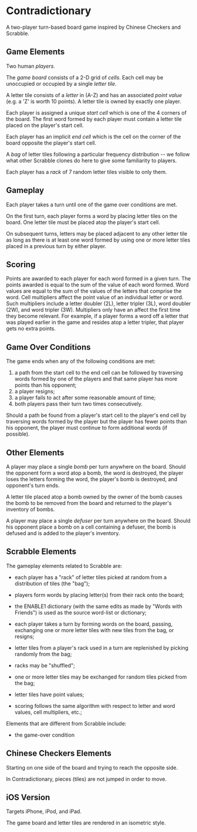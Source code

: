 # Contradictionary

A two-player turn-based board game inspired by Chinese Checkers and Scrabble.

## Game Elements

Two human _players_.

The _game board_ consists of a 2-D grid of _cells_. Each cell may be unoccupied or
occupied by a single _letter tile_.

A letter tile consists of a _letter_ in (A-Z) and has an associated _point
value_ (e.g. a 'Z' is worth 10 points).  A letter tile is owned by exactly one
player.

Each player is assigned a unique _start cell_ which is one of the 4 corners of
the board. The first word formed by each player must contain a letter tile 
placed on the player's start cell.

Each player has an implicit _end cell_ which is the cell on the corner of the
board opposite the player's start cell.

A _bag_ of letter tiles following a particular frequency distribution -- we
follow what other Scrabble clones do here to give some familiarity to players.

Each player has a _rack_ of 7 random letter tiles visible to only them. 

## Gameplay

Each player takes a turn until one of the game over conditions are met.

On the first turn, each player forms a word by placing letter tiles on the board.
One letter tile must be placed atop the player's start cell.

On subsequent turns, letters may be placed adjacent to any other letter tile
as long as there is at least one word formed by using one or more letter tiles
placed in a previous turn by either player.

## Scoring

Points are awarded to each player for each word formed in a given turn. The
points awarded is equal to the sum of the value of each word formed. Word values
are equal to the sum of the values of the letters that comprise the word. Cell
multipliers affect the point value of an individual letter or word. Such
multipliers include a letter doubler (2L), letter tripler (3L), word doubler
(2W), and word tripler (3W).  Multipliers only have an affect the first time
they become relevant. For example, if a player forms a word off a letter that
was played earlier in the game and resides atop a letter tripler, that player
gets no extra points.

## Game Over Conditions

The game ends when any of the following conditions are met:

1. a path from the start cell to the end cell can be followed by traversing
   words formed by one of the players and that same player has more points than
   his opponent;
2. a player resigns;
3. a player fails to act after some reasonable amount of time;
4. both players pass their turn two times consecutively.

Should a path be found from a player's start cell to the player's end cell by
traversing words formed by the player but the player has fewer points than his
opponent, the player must continue to form additional words (if possible).

## Other Elements

A player may place a single _bomb_ per turn anywhere on the board. Should the
opponent form a word atop a bomb, the word is destroyed, the player loses the
letters forming the word, the player's bomb is destroyed, and opponent's turn
ends.

A letter tile placed atop a bomb owned by the owner of the bomb causes the bomb
to be removed from the board and returned to the player's inventory of bombs.

A player may place a single _defuser_ per turn anywhere on the board. Should his
opponent place a bomb on a cell containing a defuser, the bomb is defused and is
added to the player's inventory.

## Scrabble Elements

The gameplay elements related to Scrabble are:

- each player has a "rack" of letter tiles picked at random from a distribution
  of tiles (the "bag");

- players form words by placing letter(s) from their rack onto the board;

- the ENABLE1 dictionary (with the same edits as made by "Words with Friends")
  is used as the source word-list or dictionary;

- each player takes a turn by forming words on the board, passing, exchanging
  one or more letter tiles with new tiles from the bag, or resigns;

- letter tiles from a player's rack used in a turn are replenished by picking
  randomly from the bag;

- racks may be "shuffled";

- one or more letter tiles may be exchanged for random tiles picked from the
  bag;

- letter tiles have point values;

- scoring follows the same algorithm with respect to letter and word values,
  cell multipliers, etc.;

Elements that are different from Scrabble include:

- the game-over condition

## Chinese Checkers Elements

Starting on one side of the board and trying to reach the opposite side.

In Contradictionary, pieces (tiles) are not jumped in order to move.

## iOS Version

Targets iPhone, iPod, and iPad.

The game board and letter tiles are rendered in an isometric style.


